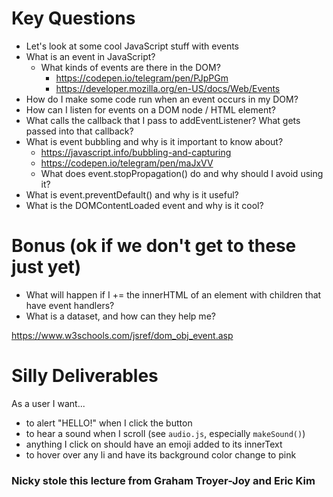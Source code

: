 # Key Questions
* Let's look at some cool JavaScript stuff with events
* What is an event in JavaScript?
  * What kinds of events are there in the DOM?
     * https://codepen.io/telegram/pen/PJpPGm
     * https://developer.mozilla.org/en-US/docs/Web/Events
* How do I make some code run when an event occurs in my DOM?
* How can I listen for events on a DOM node / HTML element?
* What calls the callback that I pass to addEventListener? What gets passed into that callback?
* What is event bubbling and why is it important to know about?
  * https://javascript.info/bubbling-and-capturing
  * https://codepen.io/telegram/pen/maJxVV
  * What does event.stopPropagation() do and why should I avoid using it?
* What is event.preventDefault() and why is it useful?
* What is the DOMContentLoaded event and why is it cool?

# Bonus (ok if we don't get to these just yet)
* What will happen if I += the innerHTML of an element with children that have event handlers?
* What is a dataset, and how can they help me?

https://www.w3schools.com/jsref/dom_obj_event.asp

# Silly Deliverables
As a user I want...

* to alert "HELLO!" when I click the button
* to hear a sound when I scroll (see `audio.js`, especially `makeSound()`)
* anything I click on should have an emoji added to its innerText
* to hover over any li and have its background color change to pink

### Nicky stole this lecture from Graham Troyer-Joy and Eric Kim
